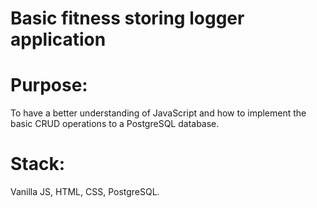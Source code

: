# Basic fitness storing logger application

# Purpose: 

To have a better understanding of JavaScript and how to implement the basic CRUD operations to a PostgreSQL database.

# Stack:

Vanilla JS, HTML, CSS, PostgreSQL.
